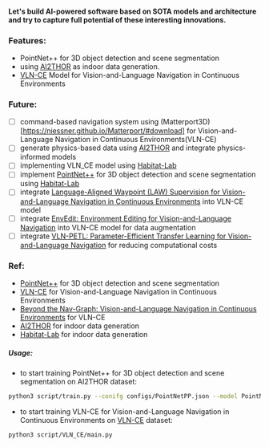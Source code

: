 #### Let's build AI-powered software based on SOTA models and architecture and try to capture full potential of these interesting innovations.


### Features:
- PointNet++ for 3D object detection and scene segmentation
- using [AI2THOR](https://ai2thor.allenai.org) as indoor data generation.
- [VLN-CE](https://github.com/jacobkrantz/VLN-CE) Model for Vision-and-Language Navigation in Continuous Environments


### Future:
- [ ] command-based navigation system using (Matterport3D)[https://niessner.github.io/Matterport/#download] for Vision-and-Language Navigation in Continuous Environments(VLN-CE)
- [ ] generate physics-based data using [AI2THOR](https://ai2thor.allenai.org) and integrate physics-informed models
- [ ] implementing VLN_CE model using [Habitat-Lab](https://github.com/facebookresearch/habitat-lab)
- [ ] implement [PointNet++](https://github.com/fxia22/pointnet2) for 3D object detection and scene segmentation using [Habitat-Lab](https://github.com/facebookresearch/habitat-lab)
- [ ] integrate [Language-Aligned Waypoint (LAW) Supervision for Vision-and-Language Navigation in Continuous Environments](https://3dlg-hcvc.github.io/LAW-VLNCE/?utm_source=chatgpt.com) into VLN-CE model
- [ ] integrate [EnvEdit: Environment Editing for Vision-and-Language Navigation](https://arxiv.org/pdf/2203.15685) into VLN-CE model for data augmentation
- [ ] integrate [VLN-PETL: Parameter-Efficient Transfer Learning for Vision-and-Language Navigation](https://arxiv.org/pdf/2308.10172) for reducing computational costs
### Ref:
- [PointNet++](https://github.com/fxia22/pointnet2) for 3D object detection and scene segmentation
- [VLN-CE](https://github.com/jacobkrantz/VLN-CE) for Vision-and-Language Navigation in Continuous Environments
- [Beyond the Nav-Graph: Vision-and-Language Navigation in Continuous Environments](https://arxiv.org/pdf/2004.02857) for VLN-CE
- [AI2THOR](https://ai2thor.allenai.org) for indoor data generation
- [Habitat-Lab](https://github.com/facebookresearch/habitat-lab) for indoor data generation


##### Usage:

- to start training PointNet++ for 3D object detection and scene segmentation on AI2THOR dataset:
```bash
python3 script/train.py --conifg configs/PointNetPP.json --model PointNetPP
```

- to start training VLN-CE for Vision-and-Language Navigation in Continuous Environments on [VLN-CE](https://jacobkrantz.github.io/vlnce/data) dataset:
```bash
python3 script/VLN_CE/main.py
```